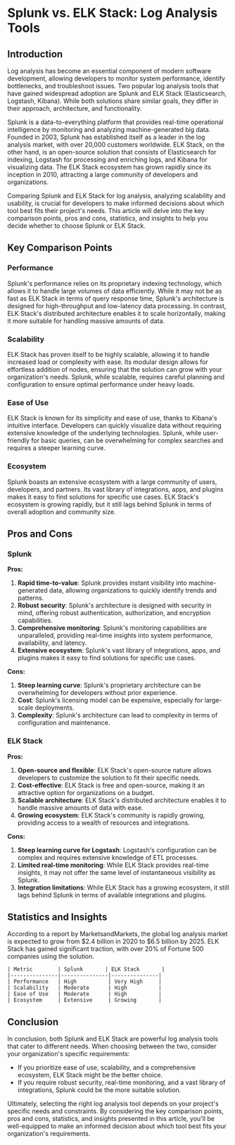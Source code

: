 # Splunk vs. ELK Stack: Log Analysis Tools
## Introduction

Log analysis has become an essential component of modern software development, allowing developers to monitor system performance, identify bottlenecks, and troubleshoot issues. Two popular log analysis tools that have gained widespread adoption are Splunk and ELK Stack (Elasticsearch, Logstash, Kibana). While both solutions share similar goals, they differ in their approach, architecture, and functionality.

Splunk is a data-to-everything platform that provides real-time operational intelligence by monitoring and analyzing machine-generated big data. Founded in 2003, Splunk has established itself as a leader in the log analysis market, with over 20,000 customers worldwide. ELK Stack, on the other hand, is an open-source solution that consists of Elasticsearch for indexing, Logstash for processing and enriching logs, and Kibana for visualizing data. The ELK Stack ecosystem has grown rapidly since its inception in 2010, attracting a large community of developers and organizations.

Comparing Splunk and ELK Stack for log analysis, analyzing scalability and usability, is crucial for developers to make informed decisions about which tool best fits their project's needs. This article will delve into the key comparison points, pros and cons, statistics, and insights to help you decide whether to choose Splunk or ELK Stack.

## Key Comparison Points

### Performance

Splunk's performance relies on its proprietary indexing technology, which allows it to handle large volumes of data efficiently. While it may not be as fast as ELK Stack in terms of query response time, Splunk's architecture is designed for high-throughput and low-latency data processing. In contrast, ELK Stack's distributed architecture enables it to scale horizontally, making it more suitable for handling massive amounts of data.

### Scalability

ELK Stack has proven itself to be highly scalable, allowing it to handle increased load or complexity with ease. Its modular design allows for effortless addition of nodes, ensuring that the solution can grow with your organization's needs. Splunk, while scalable, requires careful planning and configuration to ensure optimal performance under heavy loads.

### Ease of Use

ELK Stack is known for its simplicity and ease of use, thanks to Kibana's intuitive interface. Developers can quickly visualize data without requiring extensive knowledge of the underlying technologies. Splunk, while user-friendly for basic queries, can be overwhelming for complex searches and requires a steeper learning curve.

### Ecosystem

Splunk boasts an extensive ecosystem with a large community of users, developers, and partners. Its vast library of integrations, apps, and plugins makes it easy to find solutions for specific use cases. ELK Stack's ecosystem is growing rapidly, but it still lags behind Splunk in terms of overall adoption and community size.

## Pros and Cons

### Splunk
**Pros:**

1. **Rapid time-to-value**: Splunk provides instant visibility into machine-generated data, allowing organizations to quickly identify trends and patterns.
2. **Robust security**: Splunk's architecture is designed with security in mind, offering robust authentication, authorization, and encryption capabilities.
3. **Comprehensive monitoring**: Splunk's monitoring capabilities are unparalleled, providing real-time insights into system performance, availability, and latency.
4. **Extensive ecosystem**: Splunk's vast library of integrations, apps, and plugins makes it easy to find solutions for specific use cases.

**Cons:**

1. **Steep learning curve**: Splunk's proprietary architecture can be overwhelming for developers without prior experience.
2. **Cost**: Splunk's licensing model can be expensive, especially for large-scale deployments.
3. **Complexity**: Splunk's architecture can lead to complexity in terms of configuration and maintenance.

### ELK Stack
**Pros:**

1. **Open-source and flexible**: ELK Stack's open-source nature allows developers to customize the solution to fit their specific needs.
2. **Cost-effective**: ELK Stack is free and open-source, making it an attractive option for organizations on a budget.
3. **Scalable architecture**: ELK Stack's distributed architecture enables it to handle massive amounts of data with ease.
4. **Growing ecosystem**: ELK Stack's community is rapidly growing, providing access to a wealth of resources and integrations.

**Cons:**

1. **Steep learning curve for Logstash**: Logstash's configuration can be complex and requires extensive knowledge of ETL processes.
2. **Limited real-time monitoring**: While ELK Stack provides real-time insights, it may not offer the same level of instantaneous visibility as Splunk.
3. **Integration limitations**: While ELK Stack has a growing ecosystem, it still lags behind Splunk in terms of available integrations and plugins.

## Statistics and Insights

According to a report by MarketsandMarkets, the global log analysis market is expected to grow from $2.4 billion in 2020 to $6.5 billion by 2025. ELK Stack has gained significant traction, with over 20% of Fortune 500 companies using the solution.

```
| Metric        | Splunk       | ELK Stack       |
|---------------|---------------|---------------|
| Performance   | High          | Very High     |
| Scalability   | Moderate      | High          |
| Ease of Use   | Moderate      | High          |
| Ecosystem     | Extensive     | Growing       |
```

## Conclusion

In conclusion, both Splunk and ELK Stack are powerful log analysis tools that cater to different needs. When choosing between the two, consider your organization's specific requirements:

* If you prioritize ease of use, scalability, and a comprehensive ecosystem, ELK Stack might be the better choice.
* If you require robust security, real-time monitoring, and a vast library of integrations, Splunk could be the more suitable solution.

Ultimately, selecting the right log analysis tool depends on your project's specific needs and constraints. By considering the key comparison points, pros and cons, statistics, and insights presented in this article, you'll be well-equipped to make an informed decision about which tool best fits your organization's requirements.